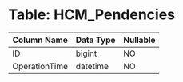 # Table: HCM_Pendencies

| Column Name | Data Type | Nullable |
|-------------|-----------|----------|
| ID | bigint | NO |
| OperationTime | datetime | NO |

